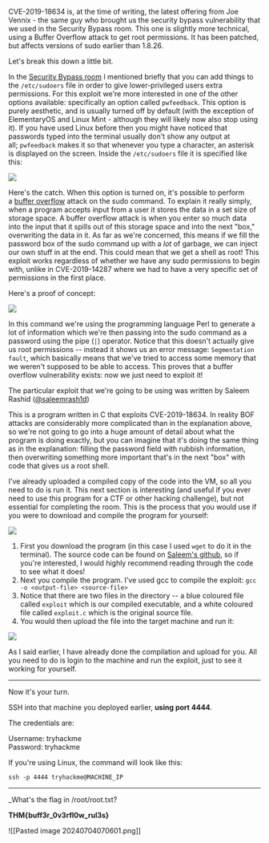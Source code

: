 CVE-2019-18634 is, at the time of writing, the latest offering from Joe Vennix - the same guy who brought us the security bypass vulnerability that we used in the Security Bypass room. This one is slightly more technical, using a Buffer Overflow attack to get root permissions. It has been patched, but affects versions of sudo earlier than 1.8.26.  

Let's break this down a little bit.

In the [Security Bypass room](https://tryhackme.com/room/sudovulnsbypass) I mentioned briefly that you can add things to the `/etc/sudoers` file in order to give lower-privileged users extra permissions. For this exploit we're more interested in one of the other options available: specifically an option called `pwfeedback`. This option is purely aesthetic, and is usually turned off by default (with the exception of ElementaryOS and Linux Mint - although they will likely now also stop using it). If you have used Linux before then you might have noticed that passwords typed into the terminal usually don't show any output at all; `pwfeedback` makes it so that whenever you type a character, an asterisk is displayed on the screen. Inside the `/etc/sudoers` file it is specified like this:

![](https://muirlandoracle.co.uk/wp-content/uploads/2020/02/pwfeedback-demo.png)  

Here's the catch. When this option is turned on, it's possible to perform a [buffer overflow](https://tryhackme.com/room/bof1) attack on the sudo command. To explain it really simply, when a program accepts input from a user it stores the data in a set size of storage space. A buffer overflow attack is when you enter so much data into the input that it spills out of this storage space and into the next "box," overwriting the data in it. As far as we're concerned, this means if we fill the password box of the sudo command up with a _lot_ of garbage, we can inject our own stuff in at the end. This could mean that we get a shell as root! This exploit works regardless of whether we have any sudo permissions to begin with, unlike in CVE-2019-14287 where we had to have a very specific set of permissions in the first place.

Here's a proof of concept:

![](https://muirlandoracle.co.uk/wp-content/uploads/2020/02/capture-1.png)  

In this command we're using the programming language Perl to generate a lot of information which we're then passing into the sudo command as a password using the pipe (`|`) operator. Notice that this doesn't actually give us root permissions -- instead it shows us an error message: `Segmentation fault`, which basically means that we've tried to access some memory that we weren't supposed to be able to access. This proves that a buffer overflow vulnerability exists: now we just need to exploit it!

The particular exploit that we're going to be using was written by Saleem Rashid ([@saleemrash1d](https://twitter.com/saleemrash1d))

This is a program written in C that exploits CVE-2019-18634. In reality BOF attacks are considerably more complicated than in the explanation above, so we're not going to go into a huge amount of detail about what the program is doing exactly, but you can imagine that it's doing the same thing as in the explanation: filling the password field with rubbish information, then overwriting something more important that's in the next "box" with code that gives us a root shell.

I've already uploaded a compiled copy of the code into the VM, so all you need to do is run it. This next section is interesting (and useful if you ever need to use this program for a CTF or other hacking challenge), but not essential for completing the room. This is the process that you would use if you were to download and compile the program for yourself:

![](https://muirlandoracle.co.uk/wp-content/uploads/2020/02/Compiling-CVE-2019-18634.png)  

1. First you download the program (in this case I used `wget` to do it in the terminal). The source code can be found on [Saleem's github](https://github.com/saleemrashid/sudo-cve-2019-18634), so if you're interested, I would highly recommend reading through the code to see what it does!
2. Next you compile the program. I've used gcc to compile the exploit: `gcc -o <output-file> <source-file>`
3. Notice that there are two files in the directory -- a blue coloured file called `exploit` which is our compiled executable, and a white coloured file called `exploit.c` which is the original source file.
4. You would then upload the file into the target machine and run it:

![](https://muirlandoracle.co.uk/wp-content/uploads/2020/02/CVE-2019-18634-Demo-1.png)  

As I said earlier, I have already done the compilation and upload for you. All you need to do is login to the machine and run the exploit, just to see it working for yourself.

---

Now it's your turn.  

SSH into that machine you deployed earlier, **using port 4444**.

The credentials are:

Username: tryhackme  
Password: tryhackme

If you're using Linux, the command will look like this:

`ssh -p 4444 tryhackme@MACHINE_IP`

---

_What's the flag in /root/root.txt?

**THM{buff3r_0v3rfl0w_rul3s}**

![[Pasted image 20240704070601.png]]

